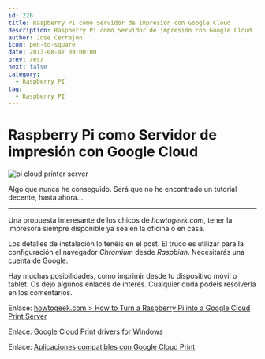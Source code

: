 ```yaml
---
id: 226
title: Raspberry Pi como Servidor de impresión con Google Cloud
description: Raspberry Pi como Servidor de impresión con Google Cloud
author: Jose Cerrejon
icon: pen-to-square
date: 2013-08-07 09:00:00
prev: /es/
next: false
category:
  - Raspberry PI
tag:
  - Raspberry PI
---
```


# Raspberry Pi como Servidor de impresión con Google Cloud

![pi cloud printer server](/images/2013/08/pi_printer_cloud.jpg)

Algo que nunca he conseguido. Será que no he encontrado un tutorial decente, hasta ahora...

- - -
Una propuesta interesante de los chicos de *howtogeek.com*, tener la impresora siempre disponible ya sea en la oficina o en casa.

Los detalles de instalación lo tenéis en el post. El truco es utilizar para la configuración el navegador *Chromium* desde *Raspbian*. Necesitarás una cuenta de Google.

Hay muchas posibilidades, como imprimir desde tu dispositivo móvil o tablet. Os dejo algunos enlaces de interés. Cualquier duda podéis resolverla en los comentarios.

Enlace: [howtogeek.com > How to Turn a Raspberry Pi into a Google Cloud Print Server](http://www.howtogeek.com/169566/how-to-turn-a-raspberry-pi-into-a-google-cloud-print-server/)

Enlace: [Google Cloud Print drivers for Windows](https://tools.google.com/dlpage/cloudprintdriver)

Enlace: [Aplicaciones compatibles con Google Cloud Print](https://www.google.com/cloudprint/learn/apps.html)